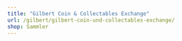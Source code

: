 ```yaml
---
title: "Gilbert Coin & Collectables Exchange"
url: /gilbert/gilbert-coin-und-collectables-exchange/
shop: Sammler
---
```

